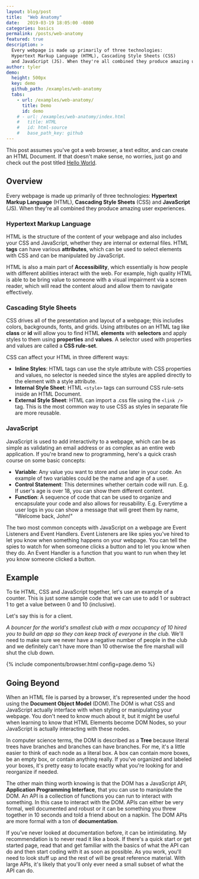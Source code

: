 ```yaml
---
layout: blog/post
title:  "Web Anatomy"
date:   2019-03-19 18:05:00 -0800
categories: basics
permalink: /posts/web-anatomy
featured: true
description: >
  Every webpage is made up primarily of three technologies:
  Hypertext Markup Language (HTML), Cascading Style Sheets (CSS)
  and JavaScript (JS). When they're all combined they produce amazing user experiences.
author: tyler
demo:
  height: 500px
  key: demo
  github_path: /examples/web-anatomy
  tabs:
    - url: /examples/web-anatomy/
      title: Demo
      id: demo
    # - url: /examples/web-anatomy/index.html
    #   title: HTML
    #   id: html-source
    #   base_path_key: github
---
```


This post assumes you've got a web browser, a text editor, and can create an HTML Document. If that doesn't make sense, no worries, just go and check out the post titled [Hello World](/posts/hello-world).

## Overview
Every webpage is made up primarily of three technologies: **Hypertext Markup Language** (HTML), **Cascading Style Sheets** (CSS) and **JavaScript** (JS). When they're all combined they produce amazing user experiences.

### Hypertext Markup Language
HTML is the structure of the content of your webpage and also includes your CSS and JavaScript, whether they are internal or external files. HTML **tags** can have various **attributes**, which can be used to select elements with CSS and can be manipulated by JavaScript.

HTML is also a main part of **Accessibility**, which essentially is how people with different abilities interact with the web. For example, high quality HTML is able to be bring value to someone with a visual impairment via a screen reader, which will read the content aloud and allow them to navigate effectively.

### Cascading Style Sheets
CSS drives all of the presentation and layout of a webpage; this includes colors, backgrounds, fonts, and grids. Using attributes on an HTML tag like **class** or **id** will allow you to find HTML **elements** with **selectors**  and apply styles to them using **properties** and **values**. A selector used with properties and values are called a **CSS rule-set**.

CSS can affect your HTML in three different ways:

* **Inline Styles**: HTML tags can use the style attribute with CSS properties and values, no selector is needed since the styles are applied directly to the element with a style attribute.
* **Internal Style Sheet**: HTML `<style>` tags can surround CSS rule-sets inside an HTML Document.
* **External Style Sheet**: HTML can import  a .css file using the `<link />` tag. This is the most common way to use CSS as styles in separate file are more reusable.

### JavaScript
JavaScript is used to add interactivity to a webpage, which can be as simple as validating an email address or as complex as an entire web application. If you're brand new to programming, here's a quick crash course on some basic concepts:

* **Variable**: Any value you want to store and use later in your code. An example of two variables could be the name and age of a user.
* **Control Statement**: This determines whether certain code will run. E.g. If user's age is over 18, you can show them different content.
* **Function**: A sequence of code that can be used to organize and encapsulate your code and also allows for reusability. E.g. Everytime a user logs in you can show a message that will greet them by name, "Welcome back, John!"

The two most common concepts with JavaScript on a webpage are Event Listeners and Event Handlers. Event Listeners are like spies you've hired to let you know when something happens on your webpage. You can tell the spies to watch for when someone clicks a button and to let you know when they do. An Event Handler is a function that you want to run when they let you know someone clicked a button.

## Example
To tie HTML, CSS and JavaScript together, let's use an example of a counter. This is just some sample code that we can use to add 1 or subtract 1 to get a value between 0 and 10 (inclusive). 

Let's say this is for a client. 

_A bouncer for the world's smallest club with a max occupancy of 10 hired you to build an app so they can keep track of everyone in the club._ We'll need to make sure we never have a negative number of people in the club and we definitely can't have more than 10 otherwise the fire marshall will shut the club down.

{% include components/browser.html config=page.demo %}

## Going Beyond
When an HTML file is parsed by a browser, it's represented under the hood using the **Document Object Model** (DOM).The DOM is what CSS and JavaScript actually interface with when styling or manipulating your webpage. You don't need to know much about it, but it might be useful when learning to know that HTML Elements become DOM Nodes, so your JavaScript is actually interacting with these nodes.

In computer science terms, the DOM is described as a **Tree** because literal trees have branches and branches can have branches. For me, it's a little easier to think of each node as a literal box. A box can contain more boxes, be an empty box, or contain anything really. If you've organized and labeled your boxes, it's pretty easy to locate exactly what you're looking for and reorganize if needed.

The other main thing worth knowing is that the DOM has a JavaScript API, **Application Programming Interface**, that you can use to manipulate the DOM. An API is a collection of functions you can run to interact with something. In this case to interact with the DOM. APIs can either be very formal, well documented and robust or it can be something you threw together in 10 seconds and told a friend about on a napkin. The DOM APIs are more formal with a ton of **documentation**.

If you've never looked at documentation before, it can be intimidating. My recommendation is to never read it like a book. If there's a quick start or get started page, read that and get familiar with the basics of what the API can do and then start coding with it as soon as possible. As you work, you'll need to look stuff up and the rest of will be great reference material. With large APIs, it's likely that you'll only ever need a small subset of what the API can do.
